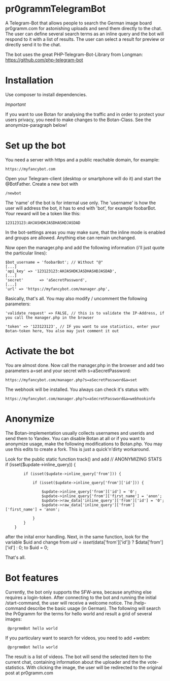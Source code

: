 # pr0grammTelegramBot
A Telegram-Bot that allows people to search the German image board pr0gramm.com for astonishing uploads and send them directly to the chat. The user can define several search terms as an inline query and the bot will respond to it with a list of results. The user can select a result for preview or directly send it to the chat. 

The bot uses the great PHP-Telegram-Bot-Library from Longman: https://github.com/php-telegram-bot

# Installation

Use composer to install dependencies. 

*Important*

If you want to use Botan for analysing the traffic and in order to protect your users privacy, you need to make changes to the Botan-Class. See the anonymize-paragraph below!

# Set up the bot

You need a server with https and a public reachable domain, for example: 

    https://myfancybot.com

Open your Telegram-client (desktop or smartphone will do it) and start the @BotFather. Create a new bot with

    /newbot

The 'name' of the bot is for internal use only. The 'username' is how the user will address the bot, it has to end with 'bot', for example foobarBot. Your reward will be a token like this:

    123123123:AHJASHDKJASDHASHDJASDAD

In the bot-settings areas you may make sure, that the inline mode is enabled and groups are allowed. Anything else can remain unchanged. 

Now open the manager.php and add the following information (i'll just quote the particular lines):

    $bot_username = 'foobarBot'; // Without "@"
    [...]
    'api_key' => '123123123:AHJASHDKJASDHASHDJASDAD',
    [...]
    'secret'       => 'aSecretPassword',
    [...]
    'url' => 'https://myfancybot.com/manager.php',

Basically, that's all. You may also modify / uncomment the following parameters:

    'validate_request' => FALSE, // this is to validate the IP-Address, if you call the manager.php in the browser
    
    'token' => '123123123', // IF you want to use statistics, enter your Botan-token here, You also may just comment it out

# Activate the bot

You are almost done. Now call the manager.php in the browser and add two parameters a=set and your secret with s=aSecretPassword:

    https://myfancybot.com/manager.php?s=aSecretPassword&a=set
    
The webhook will be installed. You always can check it's status with:

    https://myfancybot.com/manager.php?s=aSecretPassword&a=webhookinfo

# Anonymize 
The Botan-implementation usually collects usernames and userids and send them to Yandex. You can disable Botan at all or if you want to anonymize usage, make the following modifications to Botan.php. You may use this edits to create a fork. This is just a quick'n'dirty workaround.

Look for the public static function track() and add
		// ANONYMIZING STATS
		if (isset($update->inline_query)) {

			if (isset($update->inline_query['from'])) {

				if (isset($update->inline_query['from']['id'])) {
				
					$update->inline_query['from']['id'] = '0';
					$update->inline_query['from']['first_name'] = 'anon';
					$update->raw_data['inline_query']['from']['id'] = '0';
					$update->raw_data['inline_query']['from']['first_name'] = 'anon';
						
				}
			}
		}
    
after the inital error handling. Next, in the same function, look for the variable $uid and change from
		$uid = isset($data['from']['id']) ? $data['from']['id'] : 0;
to
		$uid = 0;
    
That's all.

# Bot features

Currently, the bot only supports the SFW-area, because anything else requires a login-token. After connecting to the bot and running the initial /start-command, the user will receive a welcome notice. The /help-command describe the basic usage (in German). The following will search the Pr0gramm for the terms for hello world and result a grid of several images:

     @prgrmmBot hello world

If you particulary want to search for videos, you need to add +webm:

     @prgrmmBot hello world
     
The result is a list of videos. The bot will send the selected item to the current chat, containing information about the uploader and the the vote-statistics. With clicking the image, the user will be redirected to the original post at pr0gramm.com
